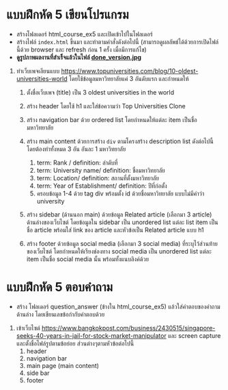 # แบบฝึกหัด 5 เขียนโปรแกรม
* สร้างโฟลเดอร์ html_course_ex5 และเปิดเข้าไปในโฟลเดอร์
* สร้างไฟล์ `index.html` ขึ้นมา และทำตามคำสั่งดังต่อไปนี้ (สามารถดูผลลัพธ์ได้ด้วยการเปิดไฟล์นี้ด้วย browser และ refresh ก่อน 1 ครั้ง เมื่อมีการแก้ไข)
* **ดูรูปภาพผลงานที่สำเร็จแล้วในไฟล์ [done_version.jpg](done_version.jpg)**

1. ทำเว็บเพจเลียนแบบ https://www.topuniversities.com/blog/10-oldest-universities-world โดยใช้ข้อมูลมหาวิทยาลัยแค่ 3 อันดับแรก และกำหนดให้
   1. ตั้งชื่อเว็บเพจ (title) เป็น 3 oldest universities in the world
   2. สร้าง header โดยใช้ h1 และใส่ข้อความว่า Top Universities Clone
   3. สร้าง navigation bar ด้วย ordered list โดยกำหนดให้แต่ละ item เป็นชื่อมหาวิทยาลัย
   4. สร้าง main content ด้วยการสร้าง `div` ตามโครงสร้าง description list ดังต่อไปนี้ โดยต้องทำทั้งหมด 3 อัน อันละ 1 มหาวิทยาลัย
      1. term: Rank / definition: ลำดับที่
      2. term: University name/ definition: ชื่อมหาวิทยาลัย
      3. term: Location/ definition: สถานที่ตั้งมหาวิทยาลัย
      4. term: Year of Establishment/ definition: ปีที่ก่อตั้ง
      5. ครอบข้อมูล 1-4 ด้วย tag div พร้อมตั้ง id ด้วยชื่อมหาวิทยาลัย แบบไม่มีคำว่า university
   5. สร้าง sidebar (ด้านนอก main) ด้วยข้อมูล Related article (เลือกมา 3 article) ด้านล่างของเว็บไซต์ โดยข้อมูลใน sidebar เป็น unordered list แต่ละ list item เป็นชื่อ article พร้อมใส่ link ของ article และหัวข้อเป็น Related article แบบ h1

   6. สร้าง footer ด้วยข้อมูล social media (เลือกมา 3 social media) ที่ระบุไว้ส่วนท้ายของเว็บไซต์ โดยกำหนดให้เรียงช่องทาง social media เป็น unordered list แต่ละ item เป็นชื่อ social media นั้น พร้อมทั้งแนบลิงค์ด้วย
# แบบฝึกหัด 5 ตอบคำถาม
* สร้าง โฟลเดอร์ question_answer (ข้างใน html_course_ex5) แล้วใส่คำตอบของคำถามด้านล่าง โดยเขียนเลขข้อกำกับคำตอบด้วย

1. เข้าเว็บไซต์ https://www.bangkokpost.com/business/2430515/singapore-seeks-40-years-in-jail-for-stock-market-manipulator และ screen capture และตั้งชื่อไฟล์รูปตามข้อย่อย ส่วนต่างๆตามหัวข้อต่อไปนี้
   1. header
   2. navigation bar
   3. main page (main content)
   4. side bar
   5. footer
